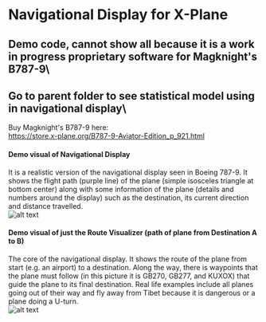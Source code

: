 # Navigational Display for X-Plane

## Demo code, cannot show all because it is a work in progress proprietary software for Magknight's B787-9\
## Go to parent folder to see statistical model using in navigational display\

Buy Magknight's B787-9 here:\
https://store.x-plane.org/B787-9-Aviator-Edition_p_921.html

#### Demo visual of Navigational Display
It is a realistic version of the navigational display seen in Boeing 787-9. It shows the flight path (purple line) of the plane (simple isosceles triangle at bottom center) along with some information of the plane (details and numbers around the display) such as the destination, its current direction and distance travelled.\
![alt text](https://github.com/harrisonchiu/XPlane-Altitude/blob/master/Navigational%20Display/ND1.png)

#### Demo visual of just the Route Visualizer (path of plane from Destination A to B)
The core of the navigational display. It shows the route of the plane from start (e.g. an airport) to a destination. Along the way, there is waypoints that the plane must follow (in this picture it is GB270, GB277, and KUXOX) that guide the plane to its final destination. Real life examples include all planes going out of their way and fly away from Tibet because it is dangerous or a plane doing a U-turn.\
![alt text](https://github.com/harrisonchiu/XPlane-Altitude/blob/master/Navigational%20Display/ND2.png)
